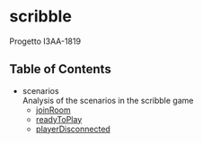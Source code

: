 # scribble
Progetto  I3AA-1819

## Table of Contents

- scenarios  
Analysis of the scenarios in the scribble game
    - [joinRoom](scenarios/joinRoom.puml)
    - [readyToPlay](scenarios/readyToPlay.puml)
    - [playerDisconnected](scenarios/playerDisconnected/playerDisconnected.puml)

